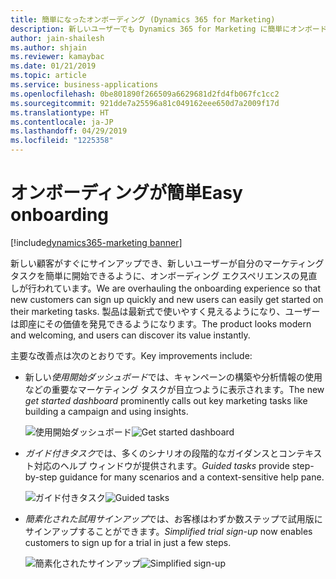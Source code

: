 ```yaml
---
title: 簡単になったオンボーディング (Dynamics 365 for Marketing)
description: 新しいユーザーでも Dynamics 365 for Marketing に簡単にオンボードして価値を発見できるようになりました。
author: jain-shailesh
ms.author: shjain
ms.reviewer: kamaybac
ms.date: 01/21/2019
ms.topic: article
ms.service: business-applications
ms.openlocfilehash: 0be801890f266509a6629681d2fd4fb067fc1cc2
ms.sourcegitcommit: 921dde7a25596a81c049162eee650d7a2009f17d
ms.translationtype: HT
ms.contentlocale: ja-JP
ms.lasthandoff: 04/29/2019
ms.locfileid: "1225358"
---
```

# <a name="easy-onboarding"></a><span data-ttu-id="52ca1-103">オンボーディングが簡単</span><span class="sxs-lookup"><span data-stu-id="52ca1-103">Easy onboarding</span></span>
[!include[dynamics365-marketing banner](../includes/dynamics365-marketing.md)]


<span data-ttu-id="52ca1-104">新しい顧客がすぐにサインアップでき、新しいユーザーが自分のマーケティング タスクを簡単に開始できるように、オンボーディング エクスペリエンスの見直しが行われています。</span><span class="sxs-lookup"><span data-stu-id="52ca1-104">We are overhauling the onboarding experience so that new customers can sign up quickly and new users can easily get started on their marketing tasks.</span></span> <span data-ttu-id="52ca1-105">製品は最新式で使いやすく見えるようになり、ユーザーは即座にその価値を発見できるようになります。</span><span class="sxs-lookup"><span data-stu-id="52ca1-105">The product looks modern and welcoming, and users can discover its value instantly.</span></span>

<span data-ttu-id="52ca1-106">主要な改善点は次のとおりです。</span><span class="sxs-lookup"><span data-stu-id="52ca1-106">Key improvements include:</span></span>

- <span data-ttu-id="52ca1-107">新しい*使用開始ダッシュボード*では、キャンペーンの構築や分析情報の使用などの重要なマーケティング タスクが目立つように表示されます。</span><span class="sxs-lookup"><span data-stu-id="52ca1-107">The new *get started dashboard* prominently calls out key marketing tasks like building a campaign and using insights.</span></span>

    <span data-ttu-id="52ca1-108">![使用開始ダッシュボード](media/get-started-dashboard.png "使用開始ダッシュボード")</span><span class="sxs-lookup"><span data-stu-id="52ca1-108">![Get started dashboard](media/get-started-dashboard.png "Get started dashboard")</span></span>

- <span data-ttu-id="52ca1-109">*ガイド付きタスク*では、多くのシナリオの段階的なガイダンスとコンテキスト対応のヘルプ ウィンドウが提供されます。</span><span class="sxs-lookup"><span data-stu-id="52ca1-109">*Guided tasks* provide step-by-step guidance for many scenarios and a context-sensitive help pane.</span></span>

    <span data-ttu-id="52ca1-110">![ガイド付きタスク](media/guided-tasks.png "ガイド付きタスク")</span><span class="sxs-lookup"><span data-stu-id="52ca1-110">![Guided tasks](media/guided-tasks.png "Guided tasks")</span></span>

- <span data-ttu-id="52ca1-111">*簡素化された試用サインアップ*では、お客様はわずか数ステップで試用版にサインアップすることができます。</span><span class="sxs-lookup"><span data-stu-id="52ca1-111">*Simplified trial sign-up* now enables customers to sign up for a trial in just a few steps.</span></span>

    <span data-ttu-id="52ca1-112">![簡素化されたサインアップ](media/simplified-signup.png "簡素化されたサインアップ")</span><span class="sxs-lookup"><span data-stu-id="52ca1-112">![Simplified sign-up](media/simplified-signup.png "Simplified sign-up")</span></span>
